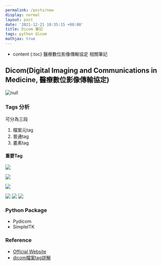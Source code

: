 ```yaml
---
permalink: /posts/new
display: normal
layout: post
date: '2021-12-21 10:35:15 +08:00'
title: Dicom 筆記
tags: python dicom
mathjax: true
---
```

* content
{:toc} 
醫療數位影像傳輸協定 相關筆記



## Dicom(Digital Imaging and Communications in Medicine, 醫療數位影像傳輸協定)

![null](http://i.imgur.com/GpVnCbG.png)

### Tags 分析

可分為三段

1. 檔案元tag
2. 普通tag
3. 畫素tag

#### 重要Tag

![](https://raw.githubusercontent.com/q8977452/q8977452.github.io/master/uploads/patient.png)

![](https://raw.githubusercontent.com/q8977452/q8977452.github.io/master/uploads/study.png)

![](https://raw.githubusercontent.com/q8977452/q8977452.github.io/master/uploads/series.png)

![](https://raw.githubusercontent.com/q8977452/q8977452.github.io/master/uploads/dicom_image_1.png)
![](https://raw.githubusercontent.com/q8977452/q8977452.github.io/master/uploads/dicom_image_2.png)
![](https://raw.githubusercontent.com/q8977452/q8977452.github.io/master/uploads/dicom_image_3.png)

### Python Package
* Pydicom
* SimpleITK

### Reference
* [Official Website](https://www.dicomstandard.org/)
* [dicom檔案tag詳解](https://codertw.com/%E7%A8%8B%E5%BC%8F%E8%AA%9E%E8%A8%80/586575/#outline__1_4_1)

